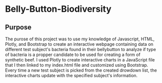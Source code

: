 # Belly-Button-Biodiversity

## Purpose
The purose of this project was to use my knowledge of Javascript, HTML, Plotly, and Bootstrap to create an interactive webpage containing data on different test subject's bacteria found in their bellybutton to analyze if type of bacteria is a propper candidate to be used for creating a form of synthetic beef. I used Plotly to create interactive charts in a JavaScript file that I then linked to my index.html file and customized using Bootstrap. Every time a new test subject is picked from the created drowdown list, the interactive charts update with the specified subject's information. 
